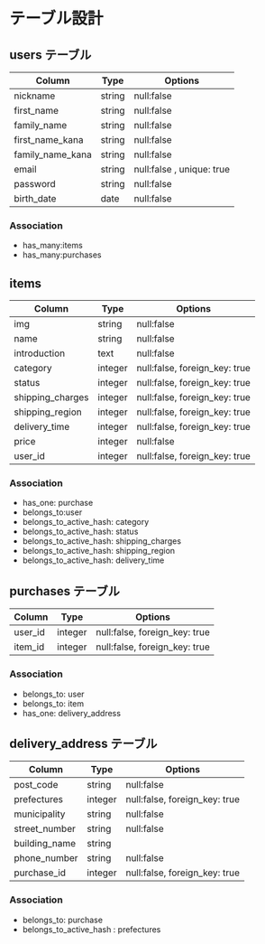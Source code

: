 # テーブル設計

## users テーブル

| Column           | Type    | Options                   |
| ---------------- | ------  | ------------------------- |
| nickname         | string  | null:false                |
| first_name       | string  | null:false                |
| family_name	     | string  | null:false                |
| first_name_kana  | string  | null:false                |
| family_name_kana | string  | null:false                |
| email            | string  | null:false , unique: true |
| password         | string  | null:false                |
| birth_date       | date    | null:false                |


### Association
- has_many:items
- has_many:purchases


## items

| Column           | Type       | Options                       |
| ---------------- | ---------- | ----------------------------- |
| img              | string     | null:false                    |
| name             | string     | null:false                    |
| introduction     | text       | null:false                    |
| category         | integer    | null:false, foreign_key: true | 
| status           | integer    | null:false, foreign_key: true |
| shipping_charges | integer    | null:false, foreign_key: true |
| shipping_region  | integer    | null:false, foreign_key: true |
| delivery_time    | integer    | null:false, foreign_key: true |
| price            | integer    | null:false                    |
| user_id          | integer    | null:false, foreign_key: true |

### Association
- has_one: purchase
- belongs_to:user
- belongs_to_active_hash: category
- belongs_to_active_hash: status
- belongs_to_active_hash: shipping_charges
- belongs_to_active_hash: shipping_region
- belongs_to_active_hash: delivery_time


## purchases テーブル

| Column   | Type     | Options                       |
| -------- | -------- | ----------------------------- |
| user_id  | integer  | null:false, foreign_key: true |
| item_id  | integer  | null:false, foreign_key: true |

### Association
- belongs_to: user
- belongs_to: item
- has_one: delivery_address

## delivery_address テーブル

| Column        | Type       | Options                        |
| ------------- | ---------- | ------------------------------ |
| post_code     | string     | null:false                     |
| prefectures   | integer    | null:false, foreign_key: true  |
| municipality  | string     | null:false                     |
| street_number | string     | null:false                     |
| building_name | string     |                                |
| phone_number  | string     | null:false                     |
| purchase_id   | integer    | null:false, foreign_key: true  |
### Association
- belongs_to: purchase
- belongs_to_active_hash : prefectures

